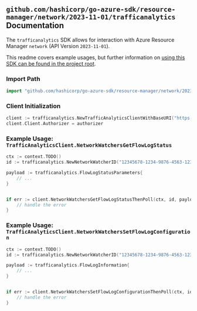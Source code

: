 
## `github.com/hashicorp/go-azure-sdk/resource-manager/network/2023-11-01/trafficanalytics` Documentation

The `trafficanalytics` SDK allows for interaction with Azure Resource Manager `network` (API Version `2023-11-01`).

This readme covers example usages, but further information on [using this SDK can be found in the project root](https://github.com/hashicorp/go-azure-sdk/tree/main/docs).

### Import Path

```go
import "github.com/hashicorp/go-azure-sdk/resource-manager/network/2023-11-01/trafficanalytics"
```


### Client Initialization

```go
client := trafficanalytics.NewTrafficAnalyticsClientWithBaseURI("https://management.azure.com")
client.Client.Authorizer = authorizer
```


### Example Usage: `TrafficAnalyticsClient.NetworkWatchersGetFlowLogStatus`

```go
ctx := context.TODO()
id := trafficanalytics.NewNetworkWatcherID("12345678-1234-9876-4563-123456789012", "example-resource-group", "networkWatcherValue")

payload := trafficanalytics.FlowLogStatusParameters{
	// ...
}


if err := client.NetworkWatchersGetFlowLogStatusThenPoll(ctx, id, payload); err != nil {
	// handle the error
}
```


### Example Usage: `TrafficAnalyticsClient.NetworkWatchersSetFlowLogConfiguration`

```go
ctx := context.TODO()
id := trafficanalytics.NewNetworkWatcherID("12345678-1234-9876-4563-123456789012", "example-resource-group", "networkWatcherValue")

payload := trafficanalytics.FlowLogInformation{
	// ...
}


if err := client.NetworkWatchersSetFlowLogConfigurationThenPoll(ctx, id, payload); err != nil {
	// handle the error
}
```
